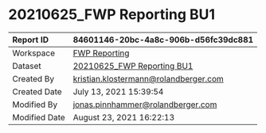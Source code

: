 



# 20210625_FWP Reporting BU1

|Report ID|84601146-20bc-4a8c-906b-d56fc39dc881|
| :--- | :--- |
|Workspace|[FWP Reporting](../Workspaces/FWP-Reporting.md)|
|Dataset|[20210625_FWP Reporting BU1](../Datasets/20210625_FWP-Reporting-BU1.md)|
|Created By|kristian.klostermann@rolandberger.com|
|Created Date|July 13, 2021 15:39:54|
|Modified By|jonas.pinnhammer@rolandberger.com|
|Modified Date|August 23, 2021 16:22:13|
